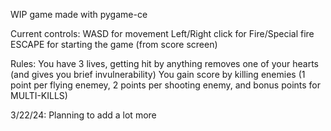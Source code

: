 WIP game made with pygame-ce 

Current controls:
WASD for movement
Left/Right click for Fire/Special fire
ESCAPE for starting the game (from score screen)

Rules:
You have 3 lives, getting hit by anything removes one of your hearts (and gives you brief invulnerability)
You gain score by killing enemies (1 point per flying enemey, 2 points per shooting enemy, and bonus points for MULTI-KILLS)

3/22/24: Planning to add a lot more 
